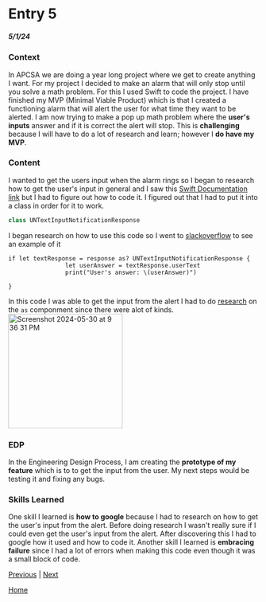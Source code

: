 # Entry 5
##### 5/1/24

### Context
In APCSA we are doing a year long project where we get to create anything I want. For my project I decided to make an alarm that will only stop until you solve a math problem. For this I used Swift to code the project. I have finished my MVP (Minimal Viable Product) which is that I created a functioning alarm that will alert the user for what time they want to be alerted. I am now trying to make a pop up math problem where the **user's inputs** answer and if it is correct the alert will stop. This is **challenging** because I will have to do a lot of research and learn; however I **do have my MVP**.

### Content
I wanted to get the users input when the alarm rings so I began to research how to get the user's input in general and I saw this [Swift Documentation link](https://developer.apple.com/documentation/usernotifications/untextinputnotificationresponse) but I had to figure out how to code it. I figured out that I had to put it into a class in order for it to work. 
```swift 
class UNTextInputNotificationResponse
```
I began research on how to use this code so I went to [slackoverflow](https://stackoverflow.com/questions/51386248/swift-get-content-from-untextinputnotificationaction-in-appdelegate) to see an example of it
```
if let textResponse = response as? UNTextInputNotificationResponse {
                let userAnswer = textResponse.userText
                print("User's answer: \(userAnswer)")

} 
```
In this code I was able to get the input from the alert I had to do [research](https://mahigarg.github.io/blogs/as-operator-in-swift/) on the `as` componment since there were alot of kinds. 
<img width="230" alt="Screenshot 2024-05-30 at 9 36 31 PM" src="https://github.com/wilsonh4522/apcsa-freedom-project/assets/91762146/e811a992-a63a-416a-81f8-1be81c3c4434">

### EDP
In the Engineering Design Process, I am creating the **prototype of my feature** which is to to get the input from the user. My next steps would be testing it and fixing any bugs.

### Skills Learned 
One skill I learned is **how to google** because I had to research on how to get the user's input from the alert. Before doing research I wasn't really sure if I could even get the user's input from the alert. After discovering this I had to google how it used and how to code it. Another skill I learned is **embracing failure** since I had a lot of errors when making this code even though it was a small block of code. 

[Previous](entry04.md) | [Next](entry06.md)

[Home](../README.md)
